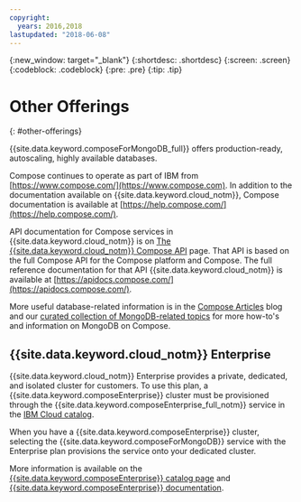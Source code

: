 ```yaml
---
copyright:
  years: 2016,2018
lastupdated: "2018-06-08"
---
```


{:new_window: target="_blank"}
{:shortdesc: .shortdesc}
{:screen: .screen}
{:codeblock: .codeblock}
{:pre: .pre}
{:tip: .tip}

# Other Offerings
{: #other-offerings}

{{site.data.keyword.composeForMongoDB_full}} offers production-ready, autoscaling, highly available databases.

Compose continues to operate as part of IBM from [https://www.compose.com/](https://www.compose.com). In addition to the documentation available on {{site.data.keyword.cloud_notm}}, Compose documentation is available at [https://help.compose.com/](https://help.compose.com/).

API documentation for Compose services in {{site.data.keyword.cloud_notm}} is on [The {{site.data.keyword.cloud_notm}} Compose API](https://www.compose.com/articles/the-ibm-cloud-compose-api/) page. That API is based on the full Compose API for the Compose platform and Compose. The full reference documentation for that API {{site.data.keyword.cloud_notm}} is available at [https://apidocs.compose.com/](https://apidocs.compose.com/).

More useful database-related information is in the [Compose Articles](https://www.compose.com/articles/) blog and our [curated collection of MongoDB-related topics](https://www.compose.com/articles/curated-collection-mongodb/) for more how-to's and information on MongoDB on Compose.

## {{site.data.keyword.cloud_notm}} Enterprise

{{site.data.keyword.cloud_notm}} Enterprise provides a private, dedicated, and isolated cluster for customers. To use this plan, a {{site.data.keyword.composeEnterprise}} cluster must be provisioned through the {{site.data.keyword.composeEnterprise_full_notm}} service in the [IBM Cloud catalog](https://{DomainName}.net/catalog/).

When you have a {{site.data.keyword.composeEnterprise}} cluster, selecting the {{site.data.keyword.composeForMongoDB}} service with the Enterprise plan provisions the service onto your dedicated cluster. 

More information is available on the [{{site.data.keyword.composeEnterprise}} catalog page](https://{DomainName}/catalog/services/compose-enterprise) and [{{site.data.keyword.composeEnterprise}} documentation](https://{DomainName}/docs/services/ComposeEnterprise/index.html).
